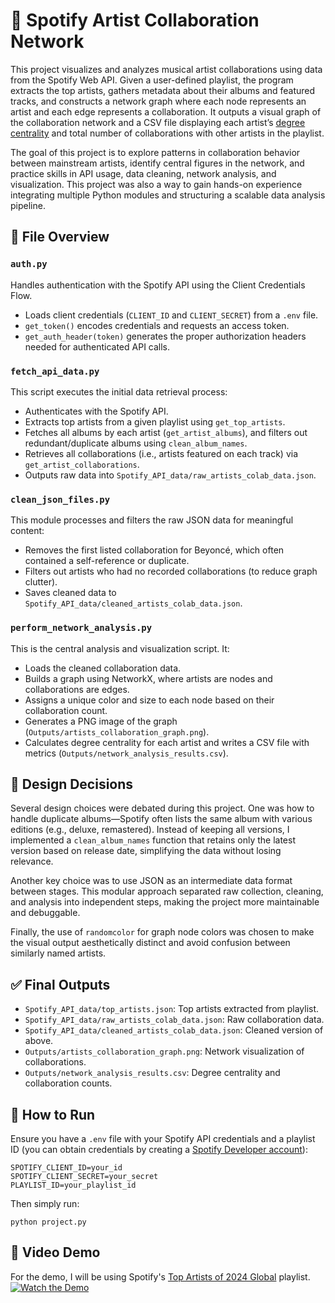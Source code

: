 # 🎵 Spotify Artist Collaboration Network

This project visualizes and analyzes musical artist collaborations using data from the Spotify Web API. Given a user-defined playlist, the program extracts the top artists, gathers metadata about their albums and featured tracks, and constructs a network graph where each node represents an artist and each edge represents a collaboration. It outputs a visual graph of the collaboration network and a CSV file displaying each artist’s
[degree centrality](https://networkx.org/documentation/stable/reference/algorithms/generated/networkx.algorithms.centrality.degree_centrality.html) and total number of collaborations with other artists in the playlist. 

The goal of this project is to explore patterns in collaboration behavior between mainstream artists, identify central figures in the network, and practice skills in API usage, data cleaning, network analysis, and visualization. This project was also a way to gain hands-on experience integrating multiple Python modules and structuring a scalable data analysis pipeline.

## 📂 File Overview

### `auth.py`

Handles authentication with the Spotify API using the Client Credentials Flow.

- Loads client credentials (`CLIENT_ID` and `CLIENT_SECRET`) from a `.env` file.
- `get_token()` encodes credentials and requests an access token.
- `get_auth_header(token)` generates the proper authorization headers needed for authenticated API calls.

### `fetch_api_data.py`

This script executes the initial data retrieval process:

- Authenticates with the Spotify API.
- Extracts top artists from a given playlist using `get_top_artists`.
- Fetches all albums by each artist (`get_artist_albums`), and filters out redundant/duplicate albums using `clean_album_names`.
- Retrieves all collaborations (i.e., artists featured on each track) via `get_artist_collaborations`.
- Outputs raw data into `Spotify_API_data/raw_artists_colab_data.json`.

### `clean_json_files.py`

This module processes and filters the raw JSON data for meaningful content:

- Removes the first listed collaboration for Beyoncé, which often contained a self-reference or duplicate.
- Filters out artists who had no recorded collaborations (to reduce graph clutter).
- Saves cleaned data to `Spotify_API_data/cleaned_artists_colab_data.json`.

### `perform_network_analysis.py`

This is the central analysis and visualization script. It:

- Loads the cleaned collaboration data.
- Builds a graph using NetworkX, where artists are nodes and collaborations are edges.
- Assigns a unique color and size to each node based on their collaboration count.
- Generates a PNG image of the graph (`Outputs/artists_collaboration_graph.png`).
- Calculates degree centrality for each artist and writes a CSV file with metrics (`Outputs/network_analysis_results.csv`).

## 🧠 Design Decisions

Several design choices were debated during this project. One was how to handle duplicate albums—Spotify often lists the same album with various editions (e.g., deluxe, remastered). Instead of keeping all versions, I implemented a `clean_album_names` function that retains only the latest version based on release date, simplifying the data without losing relevance.

Another key choice was to use JSON as an intermediate data format between stages. This modular approach separated raw collection, cleaning, and analysis into independent steps, making the project more maintainable and debuggable.

Finally, the use of `randomcolor` for graph node colors was chosen to make the visual output aesthetically distinct and avoid confusion between similarly named artists.

## ✅ Final Outputs

- `Spotify_API_data/top_artists.json`: Top artists extracted from playlist.
- `Spotify_API_data/raw_artists_colab_data.json`: Raw collaboration data.
- `Spotify_API_data/cleaned_artists_colab_data.json`: Cleaned version of above.
- `Outputs/artists_collaboration_graph.png`: Network visualization of collaborations.
- `Outputs/network_analysis_results.csv`: Degree centrality and collaboration counts.

## 🚀 How to Run

Ensure you have a `.env` file with your Spotify API credentials and a playlist ID (you can obtain credentials by creating a [Spotify Developer account](https://developer.spotify.com/documentation/web-api)):

```
SPOTIFY_CLIENT_ID=your_id
SPOTIFY_CLIENT_SECRET=your_secret
PLAYLIST_ID=your_playlist_id
```

Then simply run:

```
python project.py
```

## 🎥 Video Demo
For the demo, I will be using Spotify's [Top Artists of 2024 Global](https://open.spotify.com/playlist/37i9dQZF1DX9lzz0FRAxgl) playlist.  
[![Watch the Demo](https://img.shields.io/badge/Watch%20Video-Demo-red?logo=youtube)](<URL HERE>)
